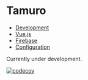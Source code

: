 Tamuro
==========

- [Development](docs/dev.md)
- [Vue.js](docs/vue.md)
- [Firebase](docs/firebase.md)
- [Configuration](docs/conf.md)

Currently under development.

[![codecov](https://codecov.io/gh/MichinobuMaeda/tamuro/branch/master/graph/badge.svg?token=L39H4UX846)](https://codecov.io/gh/MichinobuMaeda/tamuro)
